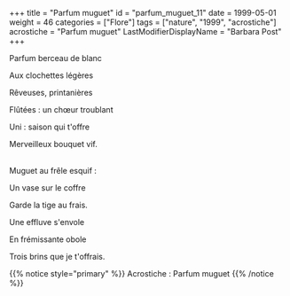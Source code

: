 +++
title = "Parfum muguet"
id = "parfum_muguet_11"
date = 1999-05-01
weight = 46
categories = ["Flore"]
tags = ["nature", "1999", "acrostiche"]
acrostiche = "Parfum muguet"
LastModifierDisplayName = "Barbara Post"
+++

Parfum berceau de blanc

Aux clochettes légères

Rêveuses, printanières

Flûtées : un chœur troublant

Uni : saison qui t'offre

Merveilleux bouquet vif.

 \
Muguet au frêle esquif :

Un vase sur le coffre

Garde la tige au frais.

Une effluve s'envole

En frémissante obole

Trois brins que je t'offrais.

{{% notice style="primary" %}}
Acrostiche : Parfum muguet
{{% /notice %}}
